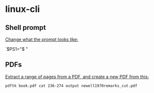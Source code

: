 # linux-cli

## Shell prompt

[Change what the prompt looks like:](https://www.cyberciti.biz/tips/howto-linux-unix-bash-shell-setup-prompt.html)

`$PS1="\$ "

## PDFs

[Extract a range of pages from a PDF, and create a new PDF from this:](https://www.shellhacks.com/split-pdf-file-linux-command-line/)

`pdftk book.pdf cat 236-274 output newell1970remarks_cut.pdf`


